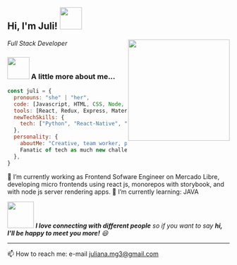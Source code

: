 <h2> Hi, I'm Juli! <img src="https://media.giphy.com/media/mGcNjsfWAjY5AEZNw6/giphy.gif" width="50"></h2>
<img align='right' src="https://media.giphy.com/media/ieyl9zmCjO4b4t6qoY/giphy.gif" width="230">
<p><em>Full Stack Developer</em></p>



### <img src="https://media.giphy.com/media/VgCDAzcKvsR6OM0uWg/giphy.gif" width="50"> A little more about me...  

```javascript
const juli = {
  pronouns: "she" | "her",
  code: [Javascript, HTML, CSS, Node, SQL, Postgres, Mongo DB, GIT, Github],
  tools: [React, Redux, Express, Material-Ui, Sequilize, Mongoose],
  newTechSkills: {
    tech: ["Python", "React-Native", "TypeScript"];
  },
  personality: {
    aboutMe: "Creative, team worker, proactive and able to quickly grasp new concepts. 
    Fanatic of tech as much new challenges. Also, I work with agile methodology and git flow."
  },
}
```

🔭 I’m currently working as Frontend Sofware Engineer on Mercado Libre, developing micro frontends using react js, monorepos with storybook, and with node js server rendering apps.
🌱 I’m currently learning: JAVA

<img src="https://media.giphy.com/media/LnQjpWaON8nhr21vNW/giphy.gif" width="60"> <em><b>I love connecting with different people</b> so if you want to say <b>hi, I'll be happy to meet you more!</b> 😄</em>

---

📫 How to reach me: e-mail juliana.mg3@gmail.com
<!--
**julianactrl/julianactrl** is a ✨ _special_ ✨ repository because its `README.md` (this file) appears on your GitHub profile.

Here are some ideas to get you started:

- 🔭 I’m currently working on ...
- 🌱 I’m currently learning ...
- 👯 I’m looking to collaborate on ...
- 🤔 I’m looking for help with ...
- 💬 Ask me about ...
- 📫 How to reach me: 
- 😄 Pronouns: ...
- ⚡ Fun fact: ...
-->
